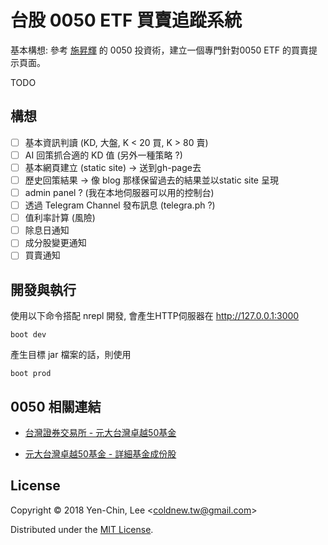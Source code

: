 # 台股 0050 ETF 買賣追蹤系統

基本構想: 參考 [施昇輝](http://search.books.com.tw/search/query/key/%E6%96%BD%E6%98%87%E8%BC%9D/adv_author/1/) 的 0050 投資術，建立一個專門針對0050 ETF 的買賣提示頁面。

TODO

## 構想

- [ ] 基本資訊判讀 (KD, 大盤, K < 20 買, K > 80 賣)
- [ ] AI 回策抓合適的 KD 值 (另外一種策略 ?)
- [ ] 基本網頁建立 (static site) -> 送到gh-page去
- [ ] 歷史回策結果 -> 像 blog 那樣保留過去的結果並以static site 呈現
- [ ] admin panel ? (我在本地伺服器可以用的控制台)
- [ ] 透過 Telegram Channel 發布訊息 (telegra.ph ?)
- [ ] 值利率計算 (風險)
- [ ] 除息日通知
- [ ] 成分股變更通知
- [ ] 買賣通知

## 開發與執行

使用以下命令搭配 nrepl 開發, 會產生HTTP伺服器在 http://127.0.0.1:3000

``` shell
boot dev
```

產生目標 jar 檔案的話，則使用

``` shell
boot prod
```

## 0050 相關連結

- [台灣證券交易所 - 元大台灣卓越50基金](http://www.twse.com.tw/zh/ETF/fund/0050)

- [元大台灣卓越50基金 - 詳細基金成份股](http://www.p-shares.com/#/FundWeights/1066)

## License

Copyright © 2018 Yen-Chin, Lee <<coldnew.tw@gmail.com>>

Distributed under the [MIT License](http://opensource.org/licenses/MIT).
